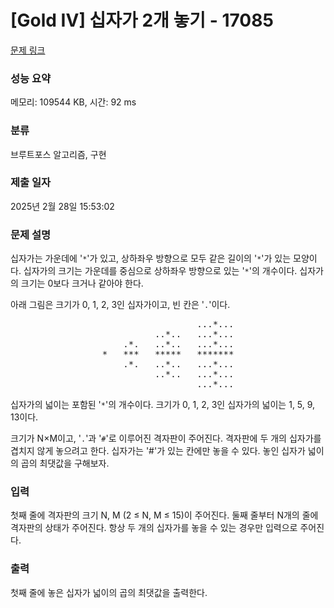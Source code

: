 # [Gold IV] 십자가 2개 놓기 - 17085 

[문제 링크](https://www.acmicpc.net/problem/17085) 

### 성능 요약

메모리: 109544 KB, 시간: 92 ms

### 분류

브루트포스 알고리즘, 구현

### 제출 일자

2025년 2월 28일 15:53:02

### 문제 설명

<p>십자가는 가운데에 '<code>*</code>'가 있고, 상하좌우 방향으로 모두 같은 길이의 '<code>*</code>'가 있는 모양이다. 십자가의 크기는 가운데를 중심으로 상하좌우 방향으로 있는 '<code>*</code>'의 개수이다. 십자가의 크기는 0보다 크거나 같아야 한다.</p>

<p>아래 그림은 크기가 0, 1, 2, 3인 십자가이고, 빈 칸은 '<code>.</code>'이다.</p>

<pre style="text-align: center;">                  ...*...
          ..*..   ...*...
    .*.   ..*..   ...*...
*   ***   *****   *******
    .*.   ..*..   ...*...
          ..*..   ...*...
                  ...*...</pre>

<p>십자가의 넓이는 포함된 '<code>*</code>'의 개수이다. 크기가 0, 1, 2, 3인 십자가의 넓이는 1, 5, 9, 13이다.</p>

<p>크기가 N×M이고, '<code>.</code>'과 '<code>#</code>'로 이루어진 격자판이 주어진다. 격자판에 두 개의 십자가를 겹치지 않게 놓으려고 한다. 십자가는 '#'가 있는 칸에만 놓을 수 있다. 놓인 십자가 넓이의 곱의 최댓값을 구해보자.</p>

### 입력 

 <p>첫째 줄에 격자판의 크기 N, M (2 ≤ N, M ≤ 15)이 주어진다. 둘째 줄부터 N개의 줄에 격자판의 상태가 주어진다. 항상 두 개의 십자가를 놓을 수 있는 경우만 입력으로 주어진다.</p>

### 출력 

 <p>첫째 줄에 놓은 십자가 넓이의 곱의 최댓값을 출력한다.</p>


